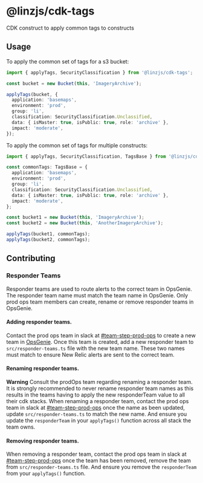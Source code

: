# @linzjs/cdk-tags

CDK construct to apply common tags to constructs

## Usage

To apply the common set of tags for a s3 bucket:

```typescript
import { applyTags, SecurityClassification } from '@linzjs/cdk-tags';

const bucket = new Bucket(this, 'ImageryArchive');

applyTags(bucket, {
  application: 'basemaps',
  environment: 'prod',
  group: 'li',
  classification: SecurityClassification.Unclassified,
  data: { isMaster: true, isPublic: true, role: 'archive' },
  impact: 'moderate',
});
```

To apply the common set of tags for multiple constructs:

```typescript
import { applyTags, SecurityClassification, TagsBase } from '@linzjs/cdk-tags';

const commonTags: TagsBase = {
  application: 'basemaps',
  environment: 'prod',
  group: 'li',
  classification: SecurityClassification.Unclassified,
  data: { isMaster: true, isPublic: true, role: 'archive' },
  impact: 'moderate',
};

const bucket1 = new Bucket(this, 'ImageryArchive');
const bucket2 = new Bucket(this, 'AnotherImageryArchive');

applyTags(bucket1, commonTags);
applyTags(bucket2, commonTags);
```

## Contributing

### Responder Teams

Responder teams are used to route alerts to the correct team in OpsGenie. The responder team name must match the team name in OpsGenie.
Only prod ops team members can create, rename or remove responder teams in OpsGenie.

#### Adding responder teams.

Contact the prod ops team in slack at [#team-step-prod-ops](https://linz.enterprise.slack.com/archives/C05Q11EGLA0) to create a new team in [OpsGenie](https://toitutewhenua.app.opsgenie.com/teams/list).
Once this team is created, add a new responder team to `src/responder-teams.ts` file with the new team name. These two names
must match to ensure New Relic alerts are sent to the correct team.

#### Renaming responder teams.

**Warning** Consult the prodOps team regarding renaming a responder team. It is strongly recommended to never rename responder team names as this results in the teams having to apply the new responderTeam value to all their cdk stacks.
When renaming a responder team, contact the prod ops team in slack at [#team-step-prod-ops](https://linz.enterprise.slack.com/archives/C05Q11EGLA0)
once the name as been updated, update `src/responder-teams.ts` to match the new name. And ensure you update the `responderTeam` in your `applyTags()` function across all stack the team owns.

#### Removing responder teams.

When removing a responder team, contact the prod ops team in slack at [#team-step-prod-ops](https://linz.enterprise.slack.com/archives/C05Q11EGLA0)
once the team has been removed, remove the team from `src/responder-teams.ts` file.
And ensure you remove the `responderTeam` from your `applyTags()` function.
